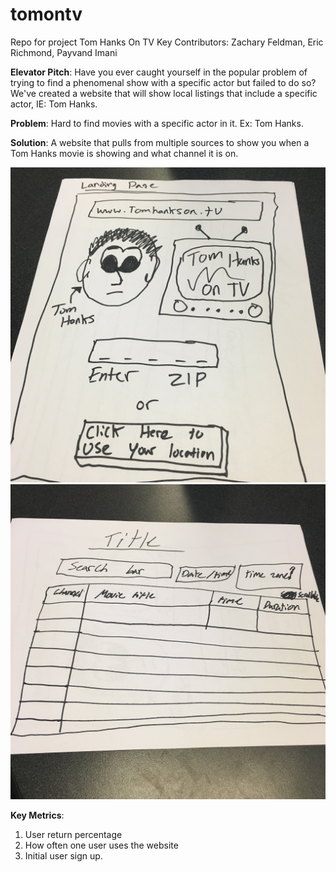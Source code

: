 # tomontv
Repo for project Tom Hanks On TV
Key Contributors: Zachary Feldman, Eric Richmond, Payvand Imani

**Elevator Pitch**:
  Have you ever caught yourself in the popular problem of trying to find a phenomenal show with a specific actor but failed to do so? We've created a website that will show local listings that include a specific actor, IE: Tom Hanks.

**Problem**: 
  Hard to find movies with a specific actor in it. Ex: Tom Hanks.
  
**Solution**:
   A website that pulls from multiple sources to show you when a Tom Hanks movie is showing and what channel it is on. 
   
   
![picture1](IMG_6298.jpeg)
![picture2](IMG_7342.JPG)
   
**Key Metrics**: 

1. User return percentage
2. How often one user uses the website
3. Initial user sign up. 
